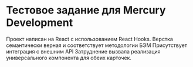 # Тестовое задание для Mercury Development

 Проект написан на React с использованием React Hooks. Верстка семантически верная и соответствует методологии БЭМ
 Присутствует интеграция с внешним API
 Затруднение вызвала реализация универсального компонента для обеих карточек.